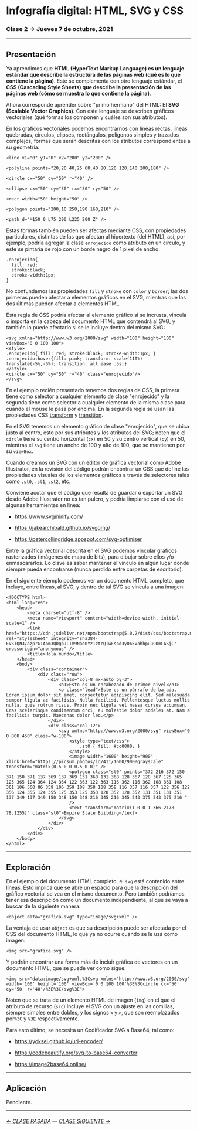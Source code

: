 # Infografía digital: HTML, SVG y CSS

### Clase 2 → Jueves 7 de octubre, 2021

- - - - - - - 

## Presentación

Ya aprendimos que **HTML (HyperText Markup Language) es un lenguaje estándar que describe la estructura de las páginas web (qué es lo que contiene la página)**. Este se complementa con otro lenguaje estándar, el **CSS (Cascading Style Sheets) que describe la presentación de las páginas web (cómo se muestra lo que contiene la página)**. 

Ahora corresponde aprender sobre "primo hermano" del HTML: El **SVG (Scalable Vector Graphics)**. Con este lenguaje se describen gráficos vectoriales (qué formas los componen y cuáles son sus atributos). 

En los gráficos vectoriales podemos encontrarnos con lineas rectas, líneas quebradas, círculos, elipses, rectángulos, polígonos simples y trazados complejos, formas que serán descritas con los atributos correspondientes a su geometría:

```
<line x1="0" y1="0" x2="200" y2="200" />

<polyline points="20,20 40,25 60,40 80,120 120,140 200,180" />

<circle cx="50" cy="50" r="40" />

<ellipse cx="50" cy="50" rx="30" ry="50" />

<rect width="50" height="50" />

<polygon points="200,10 250,190 160,210" />

<path d="M150 0 L75 200 L225 200 Z" />
```

Estas formas también pueden ser afectas mediante CSS, con propiedades particulares, distintas de las que afectan al hipertexto (del HTML), así, por ejemplo, podría agregar la clase `enrojecido` como atributo en un círculo, y este se pintaría de rojo con un borde negro de 1 pixel de ancho. 

```
.enrojecido{
  fill: red;
  stroke:black;
  stroke-width:1px;
}
```

No confundamos las propiedades `fill` y `stroke` con `color` y `border`; las dos primeras pueden afectar a elementos gráficos en el SVG, mientras que las dos últimas pueden afectar a elementos HTML.

Esta regla de CSS podría afectar al elemento gráfico si se incrusta, vincula o importa en la cabeza del documento HTML que contendrá al SVG, y también lo puede afectarlo si se le incluye dentro del mismo SVG:

```
<svg xmlns="http://www.w3.org/2000/svg" width="100" height="100" viewBox="0 0 100 100">
<style>
.enrojecido{ fill: red; stroke:black; stroke-width:1px; }
.enrojecido:hover{fill: pink; transform: scale(110%) translate(-5%,-5%); transition: all ease .5s;}
</style>
<circle cx="50" cy="50" r="40" class="enrojecido"/>
</svg>
```

En el ejemplo recién presentado tenemos dos reglas de CSS, la primera tiene como selector a cualquier elemento de clase "enrojecido" y la segunda tiene como selector a cualquier elemento de la misma clase para cuando el mouse le pasa por encima. En la segunda regla se usan las propiedades CSS [transform](https://developer.mozilla.org/es/docs/Web/CSS/transform) y [transition](https://developer.mozilla.org/es/docs/Web/CSS/transition).

En el SVG tenemos un elemento gráfico de clase "enrojecido", que se ubica justo al centro, esto por sus atributos y los atributos del SVG; noten que el `circle` tiene su centro horizontal (`cx`) en 50 y su centro vertical (`cy`) en 50, mientras el `svg` tiene un ancho de 100 y alto de 100, que se mantienen  por su `viewBox`.

Cuando creamos un SVG con un editor de gráfica vectorial como Adobe Illustrator, en la revisión del código podrán encontrar un CSS que define las propiedades visuales de los elementos gráficos a través de selectores tales como `.st0`, `.st1`, `.st2`, etc. 

Conviene acotar que el código que resulta de guardar o exportar un SVG desde Adobe Illustrator no es tan pulcro, y podría limpiarse con el uso de algunas herramientas en línea:

- https://www.svgminify.com/

- https://jakearchibald.github.io/svgomg/

- https://petercollingridge.appspot.com/svg-optimiser

Entre la gráfica vectorial descrita en el SVG podemos vincular gráficos rasterizados (imágenes de mapa de bits), para dibujar sobre ellos y/o enmascararlos. Lo clave es saber mantener el vínculo en algún lugar donde siempre pueda encontrarse (nunca perdido entre carpetas de escritorio). 

En el siguiente ejemplo podemos ver un documento HTML completo, que incluye, entre líneas, al SVG, y dentro de tal SVG se vincula a una imagen:

```
<!DOCTYPE html>
<html lang="es">
    <head>
        <meta charset="utf-8" />
        <meta name="viewport" content="width=device-width, initial-scale=1" />
        <link href="https://cdn.jsdelivr.net/npm/bootstrap@5.0.2/dist/css/bootstrap.min.css" rel="stylesheet" integrity="sha384-EVSTQN3/azprG1Anm3QDgpJLIm9Nao0Yz1ztcQTwFspd3yD65VohhpuuCOmLASjC" crossorigin="anonymous" />
        <title>Hola mundo</title>
    </head>
    <body>
        <div class="container">
            <div class="row">
                <div class="col-8 mx-auto py-3">
                    <h1>Esto es un encabezado de primer nivel</h1>
                    <p class="lead">Este es un párrafo de bajada. Lorem ipsum dolor sit amet, consectetur adipiscing elit. Sed malesuada semper ligula ac facilisis. Nulla facilisi. Pellentesque luctus mollis nulla, quis rutrum risus. Proin nec ligula vel massa cursus accumsan. Cras scelerisque condimentum orci, eu molestie dolor sodales at. Nam a facilisis turpis. Maecenas dolor leo.</p>
                </div>
                <div class="col-12">
                    <svg xmlns="http://www.w3.org/2000/svg" viewBox="0 0 800 450" class="w-100">
                        <style type="text/css">
                            .st0 { fill: #cc0000; }
                        </style>
                        <image width="1600" height="900" xlink:href="https://picsum.photos/id/411/1600/900?grayscale" transform="matrix(0.5 0 0 0.5 0 0)" />
                        <polygon class="st0" points="372 216 372 150 371 150 371 137 369 137 369 131 368 131 368 128 367 128 367 125 365 125 365 124 364 124 364 122 363 122 363 116 362 116 362 108 361 108 361 106 360 86 359 106 359 108 358 108 358 116 357 116 357 122 356 122 356 124 355 124 355 125 353 125 353 128 352 128 352 131 351 131 351 137 349 137 349 150 348 150 348 216 345 216 345 243 375 243 375 216 "
                        />
                        <text transform="matrix(1 0 0 1 366.2178 78.1255)" class="st0">Empire State Building</text>
                    </svg>
                </div>
            </div>
        </div>
    </body>
</html>
````

- - - - - - - 

## Exploración

En el ejemplo del documento HTML completo, el `svg` está contenido entre líneas. Esto implica que se abre un espacio para que la descripción del gráfico vectorial se vea en el mismo documento. Pero también podríamos tener esa descripción como un documento independiente, al que se vaya a buscar de la siguiente manera: 

```
<object data="grafica.svg" type="image/svg+xml" />
```
La ventaja de usar `object` es que su descripción puede ser afectada por el CSS del documento HTML, lo que ya no ocurre cuando se le usa como imagen:

```
<img src="grafica.svg" />
```

Y podrán encontrar una forma más de incluir gráfica de vectores en un documento HTML, que se puede ver como sigue: 

```
<img src="data:image/svg+xml,%3Csvg xmlns='http://www.w3.org/2000/svg' width='100' height='100' viewBox='0 0 100 100'%3E%3Ccircle cx='50' cy='50' r='40'/%3E%3C/svg%3E">
```

Noten que se trata de un elemento HTML de imagen (`img`) en el que el atributo de recurso (`src`) incluye el SVG con un ajuste en las comillas, siempre simples entre dobles, y los signos `<` y `>`, que son reemplazados por`%3C` y `%3E` respectivamente.

Para esto último, se necesita un Codificador SVG a Base64, tal como:

- https://yoksel.github.io/url-encoder/

- https://codebeautify.org/svg-to-base64-converter

- https://image2base64.online/


- - - - - - - 

## Aplicación

Pendiente.

- - - - - - - -

###### [← CLASE PASADA](https://github.com/profesorfaco/infografia/tree/main/clase-1) — [CLASE SIGUIENTE →](https://github.com/profesorfaco/infografia/tree/main/clase-3) 
